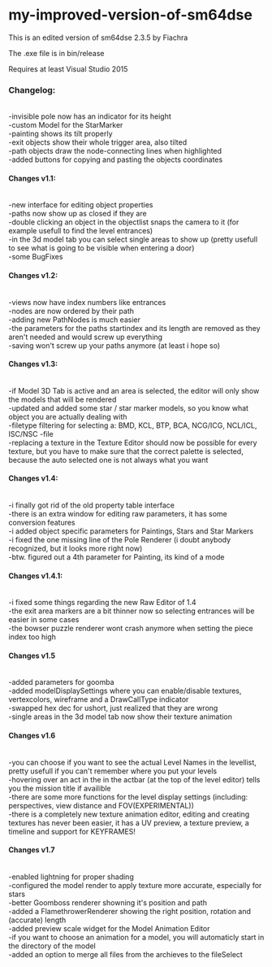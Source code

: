 # my-improved-version-of-sm64dse
This is an edited version of sm64dse 2.3.5 by Fiachra

The .exe file is in bin/release

Requires at least Visual Studio 2015

<h3>Changelog:</h3><br/>
-invisible pole now has an indicator for its height
<br/>
-custom Model for the StarMarker
<br/>
-painting shows its tilt properly
<br/>
-exit objects show their whole trigger area, also tilted
<br/>
-path objects draw the node-connecting lines when highlighted
<br/>
-added buttons for copying and pasting the objects coordinates
<br/>

<h4>Changes v1.1:</h4><br/>
-new interface for editing object properties
<br/>
-paths now show up as closed if they are
<br/>
-double clicking an object in the objectlist snaps the camera to it (for example usefull to find the level entrances)
<br/>
-in the 3d model tab you can select single areas to show up (pretty usefull to see what is going to be visible when entering a door)
<br/>
-some BugFixes
<br/>
<h4>Changes v1.2:</h4><br/>
-views now have index numbers like entrances
<br/>
-nodes are now ordered by their path
<br/>
-adding new PathNodes is much easier
<br/>
-the parameters for the paths startindex and its length are removed as they aren't needed and would screw up everything
<br/>
-saving won't screw up your paths anymore (at least i hope so)
<br/>

<h4>Changes v1.3:</h4><br/>
-if Model 3D Tab is active and an area is selected, the editor will only show the models that will be rendered
<br/>
-updated and added some star / star marker models, so you know what object you are actually dealing with
<br/>
-filetype filtering for selecting a: BMD, KCL, BTP, BCA, NCG/ICG, NCL/ICL, ISC/NSC -file
<br/>
-replacing a texture in the Texture Editor should now be possible for every texture, but you have to make sure that the correct palette is selected, because the auto selected one is not always what you want
<br/>

<h4>Changes v1.4:</h4><br/>
-i finally got rid of the old property table interface
<br/>
-there is an extra window for editing raw parameters, it has some conversion features
<br/>
-i added object specific parameters for Paintings, Stars and Star Markers
<br/>
-i fixed the one missing line of the Pole Renderer (i doubt anybody recognized, but it looks more right now)
<br/>
-btw. figured out a 4th parameter for Painting, its kind of a mode
<br>

<h4>Changes v1.4.1:</h4><br/>
-i fixed some things regarding the new Raw Editor of 1.4
<br/>
-the exit area markers are a bit thinner now so selecting entrances will be easier in some cases
<br/>
-the bowser puzzle renderer wont crash anymore when setting the piece index too high
<br/>

<h4>Changes v1.5</h4><br>
-added parameters for goomba
<br/>
-added modelDisplaySettings where you can enable/disable textures, vertexcolors, wireframe and a DrawCallType indicator
<br/>
-swapped hex dec for ushort, just realized that they are wrong
<br>
-single areas in the 3d model tab now show their texture animation

<h4>Changes v1.6</h4><br>
-you can choose if you want to see the actual Level Names in the levellist, pretty usefull if you can't remember where you put your levels
<br/>
-hovering over an act in the in the actbar (at the top of the level editor) tells you the mission title if availible
<br/>
-there are some more functions for the level display settings (including: perspectives, view distance and FOV(EXPERIMENTAL))
<br/>
-there is a completely new texture animation editor, editing and creating textures has never been easier, it has a UV preview, a texture preview, a timeline and support for KEYFRAMES!

<h4>Changes v1.7</h4><br/>
-enabled lightning for proper shading
<br/>
-configured the model render to apply texture more accurate, especially for stars
<br/>
-better Goomboss renderer showning it's position and path
<br/>
-added a FlamethrowerRenderer showing the right position, rotation and (accurate) length
<br/>
-added preview scale widget for the Model Animation Editor
<br/>
-if you want to choose an animation for a model, you will automaticly start in the directory of the model
<br/>
-added an option to merge all files from the archieves to the fileSelect